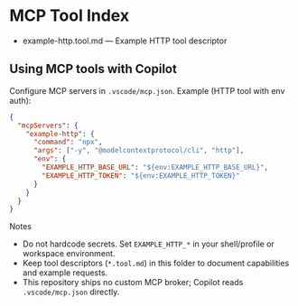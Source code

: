 # MCP Tool Index

- example-http.tool.md — Example HTTP tool descriptor

## Using MCP tools with Copilot

Configure MCP servers in `.vscode/mcp.json`. Example (HTTP tool with env auth):

```json
{
  "mcpServers": {
    "example-http": {
      "command": "npx",
      "args": ["-y", "@modelcontextprotocol/cli", "http"],
      "env": {
        "EXAMPLE_HTTP_BASE_URL": "${env:EXAMPLE_HTTP_BASE_URL}",
        "EXAMPLE_HTTP_TOKEN": "${env:EXAMPLE_HTTP_TOKEN}"
      }
    }
  }
}
```

Notes

- Do not hardcode secrets. Set `EXAMPLE_HTTP_*` in your shell/profile or workspace environment.
- Keep tool descriptors (`*.tool.md`) in this folder to document capabilities and example requests.
- This repository ships no custom MCP broker; Copilot reads `.vscode/mcp.json` directly.
